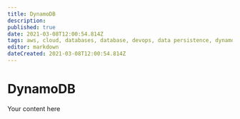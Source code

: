 ```yaml
---
title: DynamoDB
description: 
published: true
date: 2021-03-08T12:00:54.814Z
tags: aws, cloud, databases, database, devops, data persistence, dynamodb
editor: markdown
dateCreated: 2021-03-08T12:00:54.814Z
---
```


# DynamoDB
Your content here